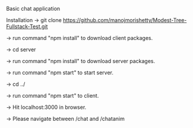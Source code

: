 
Basic chat application

Installation
-> git clone https://github.com/manojmorishetty/Modest-Tree-Fullstack-Test.git

-> run command "npm install" to download client packages.

-> cd server

-> run command "npm install" to download server packages.

-> run command "npm start" to start server.

-> cd ../

-> run command "npm start" to client.

-> Hit localhost:3000 in browser.

-> Please navigate between /chat and /chatanim

